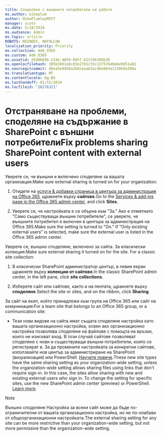 ```yaml
---
title: Споделяне с външните потребители не работи
ms.author: mikeplum
author: MikePlumleyMSFT
manager: scotv
ms.date: 5/18/2018
ms.audience: Admin
ms.topic: article
ROBOTS: NOINDEX, NOFOLLOW
localization_priority: Priority
ms.collection: Adm_O365
ms.custom: Adm_O365
ms.assetid: d3d0b69b-214e-4859-8957-621fd6306b30
ms.openlocfilehash: 305b3891e6c83e27b5c55c13757640e6e9d51a81
ms.sourcegitcommit: d6ea5e9458a2b8ceaab3ac4bd483e1130b9a398a
ms.translationtype: MT
ms.contentlocale: bg-BG
ms.lasthandoff: 01/15/2019
ms.locfileid: "28276321"
---
```

# <a name="fix-problems-sharing-sharepoint-content-with-external-users"></a><span data-ttu-id="e832a-102">Отстраняване на проблеми, споделяне на съдържание в SharePoint с външни потребители</span><span class="sxs-lookup"><span data-stu-id="e832a-102">Fix problems sharing SharePoint content with external users</span></span>

<span data-ttu-id="e832a-103">Уверете се, че външни е включено споделяне за вашата организация:</span><span class="sxs-lookup"><span data-stu-id="e832a-103">Make sure external sharing is turned on for your organization:</span></span>
  
1. <span data-ttu-id="e832a-104">Отидете на [услуги &amp; добавки страница в центъра за администрация на Office 365](https://portal.office.com/adminportal/home#/Settings/ServicesAndAddIns), щракнете върху **сайтове**.</span><span class="sxs-lookup"><span data-stu-id="e832a-104">Go to the [Services &amp; add-ins page in the Office 365 admin center](https://portal.office.com/adminportal/home#/Settings/ServicesAndAddIns), and click **Sites**.</span></span>
    
2. <span data-ttu-id="e832a-p101">Уверете се, че настройката е се обърна към "За." Ако е отметнато "Само съществуващи външни потребители", се уверете, че външните потребител е включен в центъра за администрация на Office 365.</span><span class="sxs-lookup"><span data-stu-id="e832a-p101">Make sure the setting is turned to "On." If "Only existing external users" is selected, make sure the external user is listed in the Office 365 admin center.</span></span>
    
<span data-ttu-id="e832a-p102">Уверете се, външно споделяне, включено за сайта. За класически колекция:</span><span class="sxs-lookup"><span data-stu-id="e832a-p102">Make sure external sharing it turned on for the site. For a classic site collection:</span></span>
  
1. <span data-ttu-id="e832a-109">В класически SharePoint администратор център, в левия екран щракнете върху **колекции от сайтове**.</span><span class="sxs-lookup"><span data-stu-id="e832a-109">In the classic SharePoint admin center, in the left pane, click **site collections**.</span></span>
    
2. <span data-ttu-id="e832a-110">Изберете сайт или сайтове, както и на лентата, щракнете върху **споделяне**.</span><span class="sxs-lookup"><span data-stu-id="e832a-110">Select the site or sites, and on the ribbon, click **Sharing**.</span></span>
    
<span data-ttu-id="e832a-111">За сайт на екип, който принадлежи към група на Office 365 или сайт на комуникация:</span><span class="sxs-lookup"><span data-stu-id="e832a-111">For a team site that belongs to an Office 365 group, or a communication site:</span></span>
  
- <span data-ttu-id="e832a-p103">Тези нови видове на сайта имат същата споделяне настройка като вашата организационно настройка, освен ако организационно настройка позволява споделяне на файлове с помощта на връзки, които не изискват вход. В този случай сайтове позволяват споделяне с нови и съществуващи външни потребители, които се регистрират в. За да промените настройката за конкретни сайтове, използвайте нов център за администриране на SharePoint (визуализация) или PowerShell. [Научете повече](https://go.microsoft.com/fwlink/?linkid=871863).</span><span class="sxs-lookup"><span data-stu-id="e832a-p103">These new site types have the same sharing setting as your organization-wide setting, unless the organization-wide setting allows sharing files using links that don't require sign-in. In this case, the sites allow sharing with new and existing external users who sign in. To change the setting for specific sites, use the new SharePoint admin center (preview) or PowerShell. [Learn more](https://go.microsoft.com/fwlink/?linkid=871863).</span></span>
    
> [!NOTE]
> <span data-ttu-id="e832a-116">Външно споделяне Настройка за всеки сайт може да бъде по-ограничителни от вашата организационно настройка, но не по-хлабави от общоорганизационни настройката.</span><span class="sxs-lookup"><span data-stu-id="e832a-116">The external sharing setting for any site can be more restrictive than your organization-wide setting, but not more permissive than the organization-wide setting.</span></span> 
  

